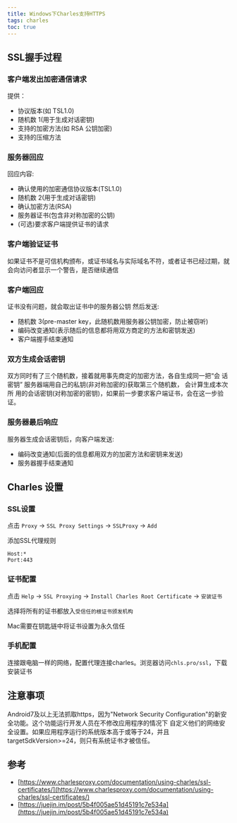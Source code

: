 ```yaml
---
title: Windows下Charles支持HTTPS
tags: charles
toc: true
---
```



## SSL握手过程

### 客户端发出加密通信请求

提供：

- 协议版本(如 TSL1.0)
- 随机数 1(用于生成对话密钥) 
- 支持的加密方法(如 RSA 公钥加密) 
- 支持的压缩方法

### 服务器回应

回应内容: 

- 确认使用的加密通信协议版本(TSL1.0) 
- 随机数 2(用于生成对话密钥)
- 确认加密方法(RSA) 
- 服务器证书(包含非对称加密的公钥) 
- (可选)要求客户端提供证书的请求

### 客户端验证证书

如果证书不是可信机构颁布，或证书域名与实际域名不符，或者证书已经过期，就会向访问者显示一个警告，是否继续通信

### 客户端回应

证书没有问题，就会取出证书中的服务器公钥
然后发送:

- 随机数 3(pre-master key，此随机数用服务器公钥加密，防止被窃听) 
- 编码改变通知(表示随后的信息都将用双方商定的方法和密钥发送) 
- 客户端握手结束通知

### 双方生成会话密钥

双方同时有了三个随机数，接着就用事先商定的加密方法，各自生成同一把“会 话密钥” 服务器端用自己的私钥(非对称加密的)获取第三个随机数，
会计算生成本次所 用的会话密钥(对称加密的密钥)，如果前一步要求客户端证书，会在这一步验证。

### 服务器最后响应

服务器生成会话密钥后，向客户端发送: 

- 编码改变通知(后面的信息都用双方的加密方法和密钥来发送) 
- 服务器握手结束通知


## Charles 设置

### SSL设置

点击 `Proxy` -> `SSL Proxy Settings` -> `SSLProxy` -> `Add`

添加SSL代理规则

    Host:*
    Port:443

### 证书配置

点击 `Help` -> `SSL Proxying` -> `Install Charles Root Certificate` -> `安装证书`

选择将所有的证书都放入`受信任的根证书颁发机构`

Mac需要在钥匙链中将证书设置为永久信任

### 手机配置

连接跟电脑一样的网络，配置代理连接charles。浏览器访问`chls.pro/ssl`，下载安装证书


## 注意事项

Android7及以上无法抓取https，因为"Network Security Configuration"的新安全功能。这个功能运行开发人员在不修改应用程序的情况下
自定义他们的网络安全设置。如果应用程序运行的系统版本高于或等于24，并且targetSdkVersion>=24，则只有系统证书才被信任。


## 参考

- [https://www.charlesproxy.com/documentation/using-charles/ssl-certificates/](https://www.charlesproxy.com/documentation/using-charles/ssl-certificates/)
- [https://juejin.im/post/5b4f005ae51d45191c7e534a](https://juejin.im/post/5b4f005ae51d45191c7e534a)
